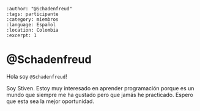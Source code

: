
```{post} 2023-07-18
:author: "@Schadenfreud"
:tags: participante
:category: miembros
:language: Español
:location: Colombia
:excerpt: 1
```

# @Schadenfreud

Hola soy `@Schadenfreud`! 

Soy Stiven. Estoy muy interesado en aprender programación porque es un mundo que siempre me ha gustado pero que jamás he practicado. Espero que esta sea la mejor oportunidad.


